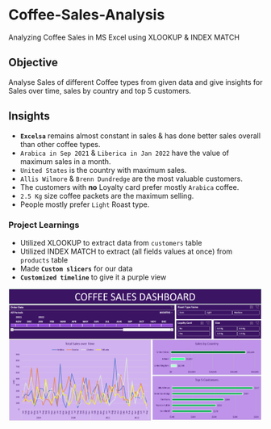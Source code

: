# Coffee-Sales-Analysis
Analyzing Coffee Sales in MS Excel using XLOOKUP & INDEX MATCH


## Objective 

Analyse Sales of different Coffee types from given data and give insights for Sales over time, sales by country and top 5 customers.

## Insights

- **``Excelsa``** remains almost constant in sales & has done better sales overall than other coffee types.
- ``Arabica in Sep 2021`` & ``Liberica in Jan 2022`` have the value of maximum sales in a month.
- ``United States`` is the country with maximum sales.
- ``Allis Wilmore`` & ``Brenn Dundredge`` are the most valuable customers.
- The customers with **no** Loyalty card prefer mostly ``Arabica`` coffee.
- ``2.5 Kg`` size coffee packets are the maximum selling.
- People mostly prefer ``Light`` Roast type.

### Project Learnings

- Utilized XLOOKUP to extract data from ``customers`` table
- Utilized INDEX MATCH to extract (all fields values at once) from ``products`` table
- Made **``Custom slicers``** for our data
- **``Customized timeline``** to give it a purple view


![Coffee sales Dashboard](https://github.com/manishankarjha/Coffee-Sales-Analysis/blob/main/Coffee%20Sales%20Dashboard.png)

